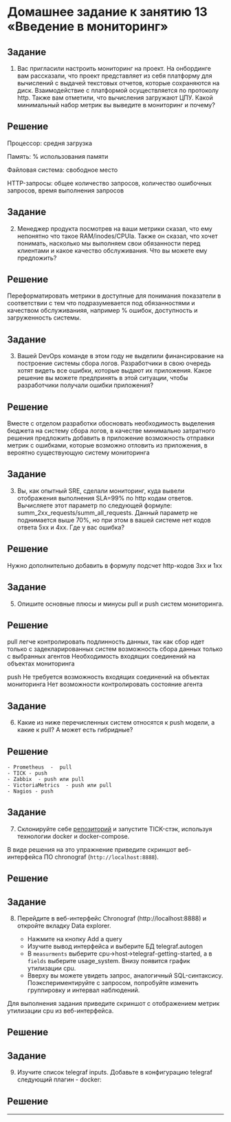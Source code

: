 # Домашнее задание к занятию 13 «Введение в мониторинг»

## Задание
1. Вас пригласили настроить мониторинг на проект. На онбординге вам рассказали, что проект представляет из себя 
платформу для вычислений с выдачей текстовых отчетов, которые сохраняются на диск. Взаимодействие с платформой 
осуществляется по протоколу http. Также вам отметили, что вычисления загружают ЦПУ. Какой минимальный набор метрик вы
выведите в мониторинг и почему?

## Решение
Процессор: средня загрузка

Память: % использования памяти

Файловая система: свободное место

HTTP-запросы: общее количество запросов, количество ошибочных запросов, время выполнения запросов


## Задание
2. Менеджер продукта посмотрев на ваши метрики сказал, что ему непонятно что такое RAM/inodes/CPUla. Также он сказал, 
что хочет понимать, насколько мы выполняем свои обязанности перед клиентами и какое качество обслуживания. Что вы 
можете ему предложить?

## Решение

Переформатировать метрики в доступные для понимания показатели в соответствии с тем что подразумевается под обязанностями и качеством обслуживанияя, например % ошибок, доступность и загруженность системы.  


## Задание
3. Вашей DevOps команде в этом году не выделили финансирование на построение системы сбора логов. Разработчики в свою 
очередь хотят видеть все ошибки, которые выдают их приложения. Какое решение вы можете предпринять в этой ситуации, 
чтобы разработчики получали ошибки приложения?

## Решение

Вместе с отделом разработки обосновать необходимость выделения бюджета на систему сбора логов, в качестве минимально затратного решения предложить добавить в приложение возможность отправки метрик с ошибками, которые возможно отловить из приложения, в вероятно существующую систему мониторинга


## Задание
3. Вы, как опытный SRE, сделали мониторинг, куда вывели отображения выполнения SLA=99% по http кодам ответов. 
Вычисляете этот параметр по следующей формуле: summ_2xx_requests/summ_all_requests. Данный параметр не поднимается выше 
70%, но при этом в вашей системе нет кодов ответа 5xx и 4xx. Где у вас ошибка?

## Решение

Нужно дополнительно добавить в формулу подсчет http-кодов 3хх и 1хх

## Задание
5. Опишите основные плюсы и минусы pull и push систем мониторинга.

## Решение

pull
легче контролировать подлинность данных, так как сбор идет только с задекларированных систем
возможность сбора данных только с выбранных агентов
Необходимость входящих соединений на объектах мониторинга

push
Не требуется возможность входящих соединений на объектах мониторинга
Нет возможности контролировать состояние агента

## Задание
6. Какие из ниже перечисленных систем относятся к push модели, а какие к pull? А может есть гибридные?

## Решение
    - Prometheus  -  pull
    - TICK - push
    - Zabbix  - push или pull
    - VictoriaMetrics  - push или pull
    - Nagios - push

## Задание
7. Склонируйте себе [репозиторий](https://github.com/influxdata/sandbox/tree/master) и запустите TICK-стэк, 
используя технологии docker и docker-compose.

В виде решения на это упражнение приведите скриншот веб-интерфейса ПО chronograf (`http://localhost:8888`). 

## Решение




## Задание
8. Перейдите в веб-интерфейс Chronograf (http://localhost:8888) и откройте вкладку Data explorer.
        
    - Нажмите на кнопку Add a query
    - Изучите вывод интерфейса и выберите БД telegraf.autogen
    - В `measurments` выберите cpu->host->telegraf-getting-started, а в `fields` выберите usage_system. Внизу появится график утилизации cpu.
    - Вверху вы можете увидеть запрос, аналогичный SQL-синтаксису. Поэкспериментируйте с запросом, попробуйте изменить группировку и интервал наблюдений.

Для выполнения задания приведите скриншот с отображением метрик утилизации cpu из веб-интерфейса.

## Решение

## Задание
9. Изучите список telegraf inputs. Добавьте в конфигурацию telegraf следующий плагин - docker:


## Решение

---
